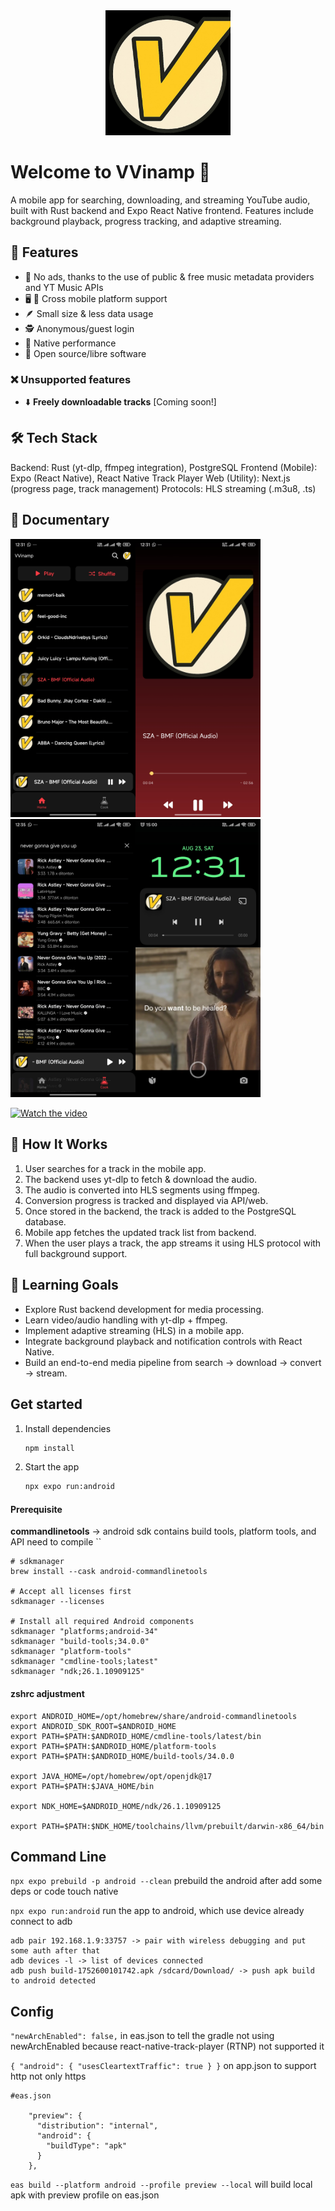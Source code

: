 <div align="center">
  <img width="200" src="assets/images/vvinamp.png" alt="vvinamp logo">
</div>


# Welcome to VVinamp 👋

A mobile app for searching, downloading, and streaming YouTube audio, built with Rust backend and Expo React Native frontend. Features include background playback, progress tracking, and adaptive streaming.


## 🌃 Features

- 🚫 No ads, thanks to the use of public & free music metadata providers and YT Music APIs
- 🖥️ 📱 Cross mobile platform support
- 🪶 Small size & less data usage
- 🕵️ Anonymous/guest login
- 🚀 Native performance
- 📖 Open source/libre software

### ❌ Unsupported features
- ⬇️ **Freely downloadable tracks** [Coming soon!]

## 🛠️ Tech Stack
Backend: Rust (yt-dlp, ffmpeg integration), PostgreSQL
Frontend (Mobile): Expo (React Native), React Native Track Player
Web (Utility): Next.js (progress page, track management)
Protocols: HLS streaming (.m3u8, .ts)

## 🌃 Documentary

<img width="200" src="assets/images/list.jpg" alt="Vvinamp List"><img width="200" src="assets/images/player.jpg" alt="Vvinamp Player"><img width="200" src="assets/images/search.jpg" alt="Vvinamp Search"><img width="200" src="assets/images/lockscreen.jpg" alt="Vvinamp Lockscreen">
    
[![Watch the video](https://i.sstatic.net/Vp2cE.png)](https://www.youtube.com/watch?v=Y72UgkygvHI)

## 🔧 How It Works
1. User searches for a track in the mobile app.
2. The backend uses yt-dlp to fetch & download the audio.
3. The audio is converted into HLS segments using ffmpeg.
4. Conversion progress is tracked and displayed via API/web.
5. Once stored in the backend, the track is added to the PostgreSQL database.
6. Mobile app fetches the updated track list from backend.
7. When the user plays a track, the app streams it using HLS protocol with full background support.

## 🎯 Learning Goals
- Explore Rust backend development for media processing.
- Learn video/audio handling with yt-dlp + ffmpeg.
- Implement adaptive streaming (HLS) in a mobile app.
- Integrate background playback and notification controls with React Native.
- Build an end-to-end media pipeline from search → download → convert → stream.

## Get started

1. Install dependencies

   ```bash
   npm install
   ```

2. Start the app

   ```bash
   npx expo run:android
   ```

#### Prerequisite
**commandlinetools** -> android sdk contains build tools, platform tools, and API need to compile ``

```
# sdkmanager
brew install --cask android-commandlinetools

# Accept all licenses first
sdkmanager --licenses

# Install all required Android components
sdkmanager "platforms;android-34"
sdkmanager "build-tools;34.0.0"
sdkmanager "platform-tools"
sdkmanager "cmdline-tools;latest"
sdkmanager "ndk;26.1.10909125"
```

#### zshrc adjustment
```
export ANDROID_HOME=/opt/homebrew/share/android-commandlinetools
export ANDROID_SDK_ROOT=$ANDROID_HOME
export PATH=$PATH:$ANDROID_HOME/cmdline-tools/latest/bin
export PATH=$PATH:$ANDROID_HOME/platform-tools
export PATH=$PATH:$ANDROID_HOME/build-tools/34.0.0

export JAVA_HOME=/opt/homebrew/opt/openjdk@17
export PATH=$PATH:$JAVA_HOME/bin

export NDK_HOME=$ANDROID_HOME/ndk/26.1.10909125

export PATH=$PATH:$NDK_HOME/toolchains/llvm/prebuilt/darwin-x86_64/bin
```


## Command Line

``npx expo prebuild -p android --clean`` prebuild the android after add some deps or code touch native


``npx expo run:android`` run the app to android, which use device already connect to adb


```
adb pair 192.168.1.9:33757 -> pair with wireless debugging and put some auth after that
adb devices -l -> list of devices connected
adb push build-1752600101742.apk /sdcard/Download/ -> push apk build to android detected
```

## Config


``"newArchEnabled": false,`` in eas.json to tell the gradle not using newArchEnabled because react-native-track-player (RTNP) not supported it

``
{
    "android": {
        "usesCleartextTraffic": true
    }
}
`` on app.json to support http not only https

```
#eas.json

    "preview": {
      "distribution": "internal",
      "android": {
        "buildType": "apk"
      }
    },
```
``eas build --platform android --profile preview --local`` will build local apk with preview profile on eas.json



